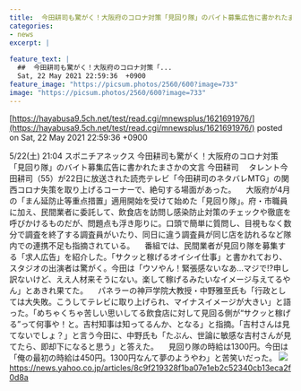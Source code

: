 ```yaml
---
title:  今田耕司も驚がく！大阪府のコロナ対策「見回り隊」のバイト募集広告に書かれたまさかの文言  
categories:
- news
excerpt: |
  
feature_text: |
  ##  今田耕司も驚がく！大阪府のコロナ対策「...
  Sat, 22 May 2021 22:59:36  +0900
feature_image: "https://picsum.photos/2560/600?image=733"
image: "https://picsum.photos/2560/600?image=733"
---
```


[https://hayabusa9.5ch.net/test/read.cgi/mnewsplus/1621691976/](https://hayabusa9.5ch.net/test/read.cgi/mnewsplus/1621691976/)
posted on Sat, 22 May 2021 22:59:36  +0900

<!--more-->

5/22(土) 21:04 スポニチアネックス 今田耕司も驚がく！大阪府のコロナ対策「見回り隊」のバイト募集広告に書かれたまさかの文言 今田耕司 　タレント今田耕司（55）が22日に放送された読売テレビ「今田耕司のネタバレMTG」の関西コロナ失策を取り上げるコーナーで、絶句する場面があった。 　大阪府が4月の「まん延防止等重点措置」適用開始を受けて始めた「見回り隊」。府・市職員に加え、民間業者に委託して、飲食店を訪問し感染防止対策のチェックや徹底を呼びかけるものだが、問題点も浮き彫りに。口頭で簡単に質問し、目視もなく数分で調査を終了する調査員がいたり、同日に違う調査員が同じ店を訪れるなど隊内での連携不足も指摘されている。 　番組では、民間業者が見回り隊を募集する「求人広告」を紹介した。「サクッと稼げるオイシイ仕事」と書かれており、スタジオの出演者は驚がく。今田は「ウソやん！緊張感ないなあ…マジで!?申し訳ないけど、ええ人材来そうにない。楽して稼げるみたいなイメージ与えてるやん」とあきれ果てた。 　パネラーの神戸学院大教授・中野雅至氏も「行政としては大失敗。こうしてテレビに取り上げられ、マイナスイメージが大きい」と語った。「めちゃくちゃ苦しい思いしてる飲食店に対して見回る側が“サクッと稼げる”って何事や！と。吉村知事は知ってるんか、となる」と指摘。「吉村さんは見てないでしょ？」と言う今田に、中野氏も「たぶん、世論に敏感な吉村さんが見てたら、即却下になると思う」と答えた。 　見回り隊の時給は1300円。今田は「俺の最初の時給は450円。1300円なんて夢のようやわ」と苦笑いだった。 ![](https://amd-pctr.c.yimg.jp/r/iwiz-amd/20210522-00000278-spnannex-000-5-view.jpg) https://news.yahoo.co.jp/articles/8c9f219328f1ba07e1eb2c52340cb13eca2f0d8a

